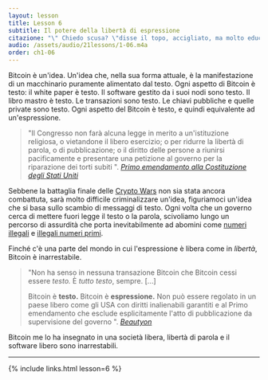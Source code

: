 ```yaml
---
layout: lesson
title: Lesson 6
subtitle: Il potere della libertà di espressione
citazione: "\" Chiedo scusa? \"disse il topo, accigliato, ma molto educatamente, \" hai parlato? \""
audio: /assets/audio/21lessons/1-06.m4a
order: ch1-06
---
```


Bitcoin è un'idea. Un'idea che, nella sua forma attuale, è la
manifestazione di un macchinario puramente alimentato dal testo. Ogni aspetto di
Bitcoin è testo: il white paper è testo. Il software gestito da
i suoi nodi sono testo. Il libro mastro è testo. Le transazioni sono testo. Le chiavi 
pubbliche e quelle private sono testo. Ogni aspetto del Bitcoin è testo, e quindi
equivalente ad un'espressione.

> "Il Congresso non farà alcuna legge in merito a un'istituzione religiosa,
> o vietandone il libero esercizio; o per ridurre la libertà di
> parola, o di pubblicazione; o il diritto delle persone a riunirsi
> pacificamente e presentare una petizione al governo per la riparazione dei torti subiti ".
> <cite> [Primo emendamento alla Costituzione degli Stati Uniti][1st Amendment] </cite>

Sebbene la battaglia finale delle [Crypto Wars] non sia stata ancora combattuta,
sarà molto difficile criminalizzare un'idea, figuriamoci un'idea
che si basa sullo scambio di messaggi di testo. Ogni volta che un governo
cerca di mettere fuori legge il testo o la parola, scivoliamo lungo un percorso di assurdità che
porta inevitabilmente ad abomini come [numeri illegali][illegal numbers] e [illegali
numeri primi][illegal primes].

Finché c'è una parte del mondo in cui l'espressione è libera come in
*libertà*, Bitcoin è inarrestabile.

> "Non ha senso in nessuna transazione Bitcoin che Bitcoin cessi
> essere *testo.* È *tutto* *testo*, sempre. [...]
>
> Bitcoin è **testo.** Bitcoin è **espressione.** Non può essere regolato in
> un paese libero come gli USA con diritti inalienabili garantiti e al
> Primo emendamento che esclude esplicitamente l'atto di pubblicazione da
> supervisione del governo ".
> <cite> [Beautyon] </cite>

Bitcoin me lo ha insegnato in una società libera, libertà di parola e il software libero
sono inarrestabili.

---

{% include links.html lesson=6 %}

<!-- Through the Looking-Glass -->
[a magic spell]: https://dergigi.com/2018/08/17/the-magic-dust-of-cryptography/
[rise-sov]: https://medium.com/bull-bitcoin/the-rise-of-the-sovereign-individual-2201eee82f00

<!-- Down the Rabbit Hole -->
[1st Amendment]: https://en.wikipedia.org/wiki/First_Amendment_to_the_United_States_Constitution
[Crypto Wars]: https://en.wikipedia.org/wiki/Crypto_Wars
[illegal numbers]: https://en.wikipedia.org/wiki/Illegal_number
[illegal primes]: https://en.wikipedia.org/wiki/Illegal_prime
[Beautyon]: https://hackernoon.com/why-america-cant-regulate-bitcoin-8c77cee8d794

<!-- Wikipedia -->
[alice]: https://en.wikipedia.org/wiki/Alice%27s_Adventures_in_Wonderland
[carroll]: https://en.wikipedia.org/wiki/Lewis_Carroll
